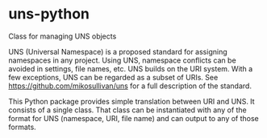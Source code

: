 # uns-python
Class for managing UNS objects

UNS (Universal Namespace) is a proposed standard for assigning namespaces
in any project. Using UNS, namespace conflicts can be avoided in settings,
file names, etc. UNS builds on the URI system. With a few exceptions, UNS
can be regarded as a subset of URIs. See https://github.com/mikosullivan/uns
for a full description of the standard.

This Python package provides simple translation between URI and UNS. It
consists of a single class. That class can be instantiated with any of
the format for UNS (namespace, URI, file name) and can output to any of
those formats.